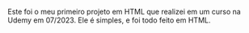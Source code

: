 Este foi o meu primeiro projeto em HTML que realizei em um curso na Udemy em 07/2023. Ele é simples, e foi todo feito em HTML.